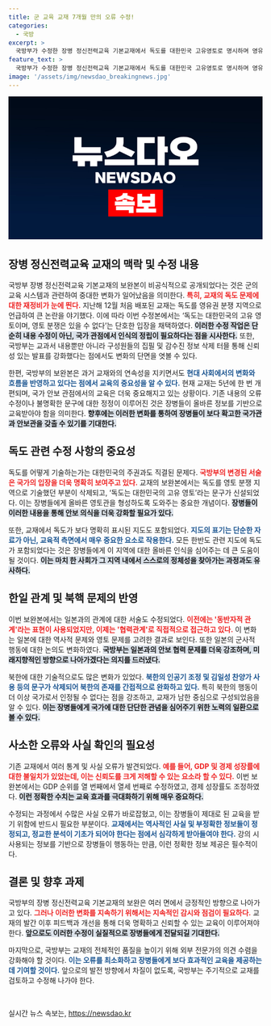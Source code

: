 ```yaml
---
title: 군 교육 교재 7개월 만의 오류 수정!
categories:
  - 국방
excerpt: >
  국방부가 수정한 장병 정신전력교육 기본교재에서 독도를 대한민국 고유영토로 명시하며 영유권 논란을 종식시켰다. 이번 교재 개정으로 잘못된 통계와 역사적 오류도 정정됐다. 중대한 변화가 담긴 교재, 그 뒷이야기가 궁금하다!
feature_text: >
  국방부가 수정한 장병 정신전력교육 기본교재에서 독도를 대한민국 고유영토로 명시하며 영유권 논란을 종식시켰다. 이번 교재 개정으로 잘못된 통계와 역사적 오류도 정정됐다. 중대한 변화가 담긴 교재, 그 뒷이야기가 궁금하다!
image: '/assets/img/newsdao_breakingnews.jpg'
---
```


<p><img src="/assets/img/newsdao_breakingnews.jpg" alt="cryptoinkorea 속보" /></p>

<h2 data-ke-size="size26">장병 정신전력교육 교재의 맥락 및 수정 내용</h2>

<p data-ke-size="size16">국방부 장병 정신전력교육 기본교재의 보완본이 비공식적으로 공개되었다는 것은 군의 교육 시스템과 관련하여 중대한 변화가 일어났음을 의미한다. <b><span style="color: #ee2323;">특히, 교재의 독도 문제에 대한 재정비가 눈에 띈다.</span></b> 지난해 12월 처음 배포된 교재는 독도를 영유권 분쟁 지역으로 언급하여 큰 논란을 야기했다. 이에 따라 이번 수정본에서는 ‘독도는 대한민국의 고유 영토이며, 영토 분쟁은 있을 수 없다’는 단호한 입장을 채택하였다. <b><span style="background-color: #21538527;">이러한 수정 작업은 단순히 내용 수정이 아닌, 국가 관점에서 인식의 정립이 필요하다는 점을 시사한다.</span></b> 또한, 국방부는 교과서 내용뿐만 아니라 구성원들의 집필 및 감수진 정보 삭제 터믈 통해 신뢰성 있는 발표를 강화했다는 점에서도 변화의 단면을 엿볼 수 있다.</p>

<p data-ke-size="size16">한편, 국방부의 보완본은 과거 교재와의 연속성을 지키면서도 <b><span style="color: #1a5490;">현대 사회에서의 변화와 흐름을 반영하고 있다는 점에서 교육의 중요성을 알 수 있다.</span></b> 현재 교재는 5년에 한 번 개편되며, 국가 안보 관점에서의 교육은 더욱 중요해지고 있는 상황이다. 기존 내용의 오류 수정이나 불명확한 문구에 대한 정정이 이루어진 것은 장병들이 올바른 정보를 기반으로 교육받아야 함을 의미한다. <b><span style="background-color: #21538527;">향후에는 이러한 변화를 통하여 장병들이 보다 확고한 국가관과 안보관을 갖출 수 있기를 기대한다.</span></b></p>

<h2 data-ke-size="size26">독도 관련 수정 사항의 중요성</h2>

<p data-ke-size="size16">독도를 어떻게 기술하는가는 대한민국의 주권과도 직결된 문제다. <b><span style="color: #ee2323;">국방부의 변경된 서술은 국가의 입장을 더욱 명확히 보여주고 있다.</span></b> 교재의 보완본에서는 독도를 영토 분쟁 지역으로 기술했던 부분이 삭제되고, ‘독도는 대한민국의 고유 영토’라는 문구가 신설되었다. 이는 장병들에게 올바른 영토관을 형성하도록 도와주는 중요한 개념이다. <b><span style="background-color: #21538527;">장병들이 이러한 내용을 통해 안보 의식을 더욱 강화할 필요가 있다.</span></b></p>

<p data-ke-size="size16">또한, 교재에서 독도가 보다 명확히 표시된 지도도 포함되었다. <b><span style="color: #1a5490;">지도의 표기는 단순한 자료가 아닌, 교육적 측면에서 매우 중요한 요소로 작용한다.</span></b> 모든 한반도 관련 지도에 독도가 포함되었다는 것은 장병들에게 이 지역에 대한 올바른 인식을 심어주는 데 큰 도움이 될 것이다. <b><span style="background-color: #21538527;">이는 마치 한 사회가 그 지역 내에서 스스로의 정체성을 찾아가는 과정과도 유사하다.</span></b></p>

<h2 data-ke-size="size26">한일 관계 및 북핵 문제의 반영</h2>

<p data-ke-size="size16">이번 보완본에서는 일본과의 관계에 대한 서술도 수정되었다. <b><span style="color: #ee2323;">이전에는 '동반자적 관계'라는 표현이 사용되었지만, 이제는 '협력관계'로 직접적으로 접근하고 있다.</span></b> 이 변화는 일본에 대한 역사적 문제와 영토 문제를 고려한 결과로 보인다. 또한 일본의 군사적 행동에 대한 논의도 변화하였다. <b><span style="background-color: #21538527;">국방부는 일본과의 안보 협력 문제를 더욱 강조하며, 미래지향적인 방향으로 나아가겠다는 의지를 드러냈다.</span></b></p>

<p data-ke-size="size16">북한에 대한 기술적으로도 많은 변화가 있었다. <b><span style="color: #1a5490;">북한의 인공기 조정 및 김일성 찬양가 사용 등의 문구가 삭제되어 북한의 존재를 간접적으로 완화하고 있다.</span></b> 특히 북한의 행동이 더 이상 국가로서 인정될 수 없다는 점을 강조하고, 교재가 남한 중심으로 구성되었음을 알 수 있다. <b><span style="background-color: #21538527;">이는 장병들에게 국가에 대한 단단한 관념을 심어주기 위한 노력의 일환으로 볼 수 있다.</span></b></p>

<h2 data-ke-size="size26">사소한 오류와 사실 확인의 필요성</h2>

<p data-ke-size="size16">기존 교재에서 여러 통계 및 사실 오류가 발견되었다. <b><span style="color: #ee2323;">예를 들어, GDP 및 경제 성장률에 대한 불일치가 있었는데, 이는 신뢰도를 크게 저해할 수 있는 요소라 할 수 있다.</span></b> 이번 보완본에서는 GDP 순위를 열 번째에서 열세 번째로 수정하였고, 경제 성장률도 조정하였다. <b><span style="background-color: #21538527;">이런 정확한 수치는 교육 효과를 극대화하기 위해 매우 중요하다.</span></b></p>

<p data-ke-size="size16">수정되는 과정에서 수많은 사실 오류가 바로잡혔고, 이는 장병들이 제대로 된 교육을 받기 위함에 반드시 필요한 부분이다. <b><span style="color: #1a5490;">교재에서는 역사적인 사실 및 부정확한 정보들이 정정되고, 정교한 분석이 기초가 되어야 한다는 점에서 심각하게 받아들여야 한다.</span></b> 강의 시 사용되는 정보를 기반으로 장병들이 행동하는 만큼, 이런 정확한 정보 제공은 필수적이다.</p>

<h2 data-ke-size="size26">결론 및 향후 과제</h2>

<p data-ke-size="size16">국방부의 장병 정신전력교육 기본교재의 보완은 여러 면에서 긍정적인 방향으로 나아가고 있다. <b><span style="color: #ee2323;">그러나 이러한 변화를 지속하기 위해서는 지속적인 감시와 점검이 필요하다.</span></b> 교재의 발간 이후 피드백과 개선을 통해 더욱 명확하고 신뢰할 수 있는 교육이 이루어져야 한다. <b><span style="background-color: #21538527;">앞으로도 이러한 수정이 실질적으로 장병들에게 전달되길 기대한다.</span></b></p>

<p data-ke-size="size16">마지막으로, 국방부는 교재의 전체적인 품질을 높이기 위해 외부 전문가의 의견 수렴을 강화해야 할 것이다. <b><span style="color: #1a5490;">이는 오류를 최소화하고 장병들에게 보다 효과적인 교육을 제공하는 데 기여할 것이다.</span></b> 앞으로의 발전 방향에서 차질이 없도록, 국방부는 주기적으로 교재를 검토하고 수정해 나가야 한다.</p>

<p data-ke-size="size16">&nbsp;</p>
실시간 뉴스 속보는, <a href="https://newsdao.kr" rel="dofollow">https://newsdao.kr</a>


